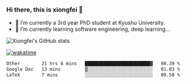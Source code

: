 ### Hi there, this is xiongfei 👋


- 🔭 I’m currently a 3rd year PhD student at Kyushu University.
- 🌱 I’m currently learning software engineering, deep learning...

<!--
**X1on9f31/X1on9f31** is a ✨ _special_ ✨ repository because its `README.md` (this file) appears on your GitHub profile.
Here are some ideas to get you started:
-->

![Xiongfei's GitHub stats](https://github-readme-stats.vercel.app/api?username=X1on9f31)


[![wakatime](https://wakatime.com/badge/user/9e8d5516-d162-43e7-9563-87295d455a71.svg)](https://wakatime.com/@9e8d5516-d162-43e7-9563-87295d455a71)

<!--START_SECTION:waka-->

```txt
Other        21 hrs 6 mins   ████████████████████████▓   98.39 %
Google Doc   13 mins         ▒░░░░░░░░░░░░░░░░░░░░░░░░   01.03 %
LaTeX        7 mins          ░░░░░░░░░░░░░░░░░░░░░░░░░   00.58 %
```

<!--END_SECTION:waka-->

